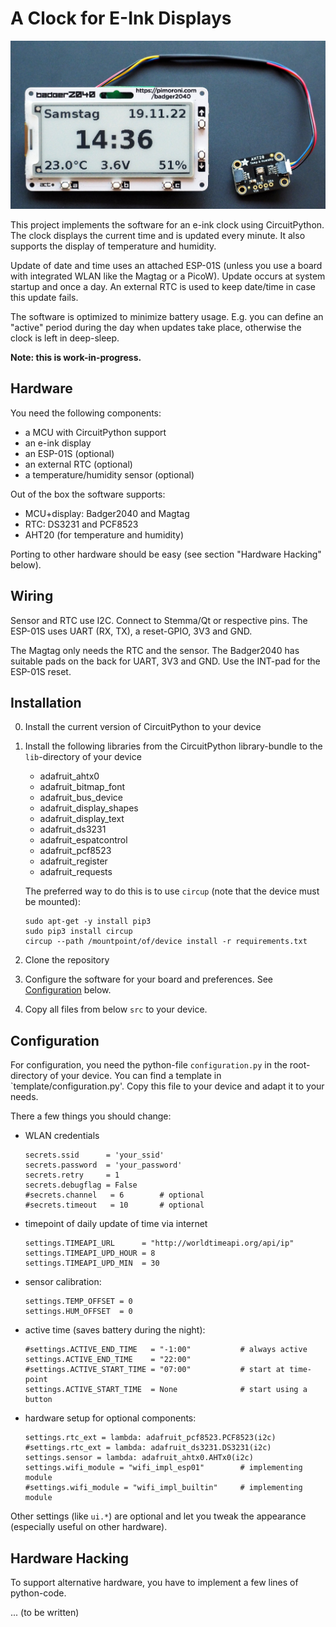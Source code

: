 A Clock for E-Ink Displays
==========================

![](badger2040-clock.jpg)


This project implements the software for an e-ink clock using CircuitPython.
The clock displays the current time and is updated every minute. It also
supports the display of temperature and humidity.

Update of date and time uses an attached ESP-01S (unless you use a board
with integrated WLAN like the Magtag or a PicoW). Update occurs at
system startup and once a day. An external RTC is used to keep date/time
in case this update fails.

The software is optimized to minimize battery usage. E.g. you can define
an "active" period during the day when updates take place, otherwise the
clock is left in deep-sleep.

**Note: this is work-in-progress.**

Hardware
--------

You need the following components:

  - a MCU with CircuitPython support
  - an e-ink display
  - an ESP-01S (optional)
  - an external RTC (optional)
  - a temperature/humidity sensor (optional)

Out of the box the software supports:

  - MCU+display: Badger2040 and Magtag
  - RTC: DS3231 and PCF8523
  - AHT20 (for temperature and humidity)

Porting to other hardware should be easy (see section "Hardware Hacking" below).


Wiring
------

Sensor and RTC use I2C. Connect to Stemma/Qt or respective pins. The ESP-01S
uses UART (RX, TX), a reset-GPIO, 3V3 and GND.

The Magtag only needs the RTC and the sensor. The Badger2040 has suitable
pads on the back for UART, 3V3 and GND. Use the INT-pad for the ESP-01S reset.


Installation
------------

  0. Install the current version of CircuitPython to your device

  1. Install the following libraries from the CircuitPython library-bundle to
     the `lib`-directory of your device  

       - adafruit_ahtx0
       - adafruit_bitmap_font
       - adafruit_bus_device
       - adafruit_display_shapes
       - adafruit_display_text
       - adafruit_ds3231
       - adafruit_espatcontrol
       - adafruit_pcf8523
       - adafruit_register
       - adafruit_requests

     The preferred way to do this is to use `circup` (note that the device
     must be mounted):  

         sudo apt-get -y install pip3
         sudo pip3 install circup
         circup --path /mountpoint/of/device install -r requirements.txt

  2. Clone the repository

  3. Configure the software for your board and preferences. See
     [Configuration](#configuration) below.

  4. Copy all files from below `src` to your device.


Configuration
-------------

For configuration, you need the python-file `configuration.py` in the
root-directory of your device. You can find a template in
`template/configuration.py'. Copy this file to your device and adapt it to
your needs.

There a few things you should change:

  - WLAN credentials

        secrets.ssid      = 'your_ssid'
        secrets.password  = 'your_password'
        secrets.retry     = 1
        secrets.debugflag = False
        #secrets.channel   = 6        # optional
        #secrets.timeout   = 10       # optional

  - timepoint of daily update of time via internet
    
        settings.TIMEAPI_URL      = "http://worldtimeapi.org/api/ip"
        settings.TIMEAPI_UPD_HOUR = 8
        settings.TIMEAPI_UPD_MIN  = 30

  - sensor calibration:
    
        settings.TEMP_OFFSET = 0
        settings.HUM_OFFSET  = 0

  - active time (saves battery during the night):    
    
        #settings.ACTIVE_END_TIME   = "-1:00"           # always active
        settings.ACTIVE_END_TIME    = "22:00"
        #settings.ACTIVE_START_TIME = "07:00"           # start at time-point
        settings.ACTIVE_START_TIME  = None              # start using a button

  - hardware setup for optional components:

        settings.rtc_ext = lambda: adafruit_pcf8523.PCF8523(i2c)
        #settings.rtc_ext = lambda: adafruit_ds3231.DS3231(i2c)
        settings.sensor = lambda: adafruit_ahtx0.AHTx0(i2c)
        settings.wifi_module = "wifi_impl_esp01"        # implementing module
        #settings.wifi_module = "wifi_impl_builtin"     # implementing module


Other settings (like `ui.*`) are optional and let you tweak the appearance
(especially useful on other hardware).


Hardware Hacking
----------------

To support alternative hardware, you have to implement a few lines of
python-code.

... (to be written)

